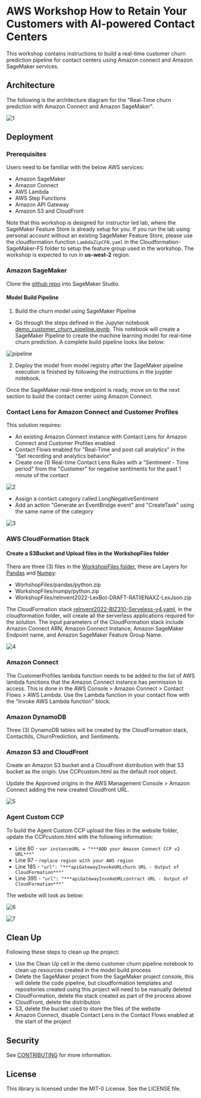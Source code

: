# AWS Workshop How to Retain Your Customers with AI-powered Contact Centers

This workshop contains instructions to build a real-time customer churn prediction pipeline for contact centers using Amazon connect and Amazon SageMaker services.

## Architecture

The following is the architecture diagram for the "Real-Time churn prediction with Amazon Connect and Amazon SageMaker".

![1](./img/Architecture.png) 

## Deployment

### Prerequisites

Users need to be familiar with the below AWS services:

- Amazon SageMaker
- Amazon Connect
- AWS Lambda
- AWS Step Functions
- Amazon API Gateway
- Amazon S3 and CloudFront

Note that this workshop is designed for instructor led lab, where the SageMaker Feature Store is already setup for you. If you run the lab using personal account without an existing SageMaker Feature Store, please use the cloudformation function `LambdaZipCFN.yaml` in the Cloudformation-SageMaker-FS folder to setup the feature group used in the workshop. The workshop is expected to run in **us-west-2** region.
### Amazon SageMaker

Clone the [github repo](https://github.com/aws-samples/aws-workshop-how-to-retain-your-customers-with-ai-powered-contact-centers.git) into SageMaker Studio. 

#### Model Build Pipeline

1. Build the churn model using SageMaker Pipeline
- Go through the steps defined in the Jupyter notebook [demo_customer_churn_pipeline.ipynb](https://github.com/aws-samples/aws-workshop-how-to-retain-your-customers-with-ai-powered-contact-centers/blob/main/demo_customer_churn_pipeline.ipynb). This notebook will create a SageMaker Pipeline to create the machine learning model for real-time churn prediction. A complete build pipeline looks like below:

![pipeline](./img/model_build_pipeline.png)

2. Deploy the model from model registry after the SageMaker pipeline execution is finished by following the instructions in the juypter notebook.

Once the SageMaker real-time endpoint is ready, move on to the next section to build the contact center using Amazon Connect.

### Contact Lens for Amazon Connect and Customer Profiles

This solution requires:

- An existing Amazon Connect instance with Contact Lens for Amazon Connect and Customer Profiles enabled
- Contact Flows enabled for "Real-Time and post call analytics" in the "Set recording and analytics behavior"
- Create one (1) Real-time Contact Lens Rules with a "Sentiment - Time period" from the "Customer" for negative sentiments for the past 1 minute of the contact

![2](./img/clrules.png)

- Assign a contact category called LongNegativeSentiment
- Add an action "Generate an EventBridge event" and "CreateTask" using the same name of the category

![3](./img/clActions.png)

### AWS CloudFormation Stack

#### Create a S3Bucket and Upload files in the WorkshopFiles folder

There are three (3) files in the [WorkshopFiles folder](./Cloudformation-Serverless-Connect/WorkshopFiles/), these are Layers for [Pandas](https://pandas.pydata.org/) and [Numpy](https://numpy.org/):
- WorhshopFiles/pandas/python.zip
- WorkshopFiles/numpy/python.zip
- WorkshopFiles/reInvent2022-LexBot-DRAFT-RATIIENAXZ-LexJson.zip

The CloudFormation stack [reInvent2022-BIZ310-Serveless-v4.yaml](./Cloudformation-Serverless-Connect/reInvent2022-BIZ310-Serverless-v4.yaml), in the cloudformation folder, will create all the serverless applications required for the solution. The input parameters of the CloudFormation stack include Amazon Connect ARN, Amazon Connect Instance, Amazon SageMaker Endpoint name, and Amazon SageMaker Feature Group Name.

![4](./img/cfParameters.png)

### Amazon Connect

The CustomerProfiles lambda function needs to be added to the list of AWS lambda functions that the Amazon Connect instance has permission to access. This is done in the AWS Console > Amazon Connect > Contact Flows > AWS Lambda. Use the Lambda function in your contact flow with the "Invoke AWS Lambda function" block.

### Amazon DynamoDB

Three (3) DynamoDB tables will be created by the CloudFormation stack, ContactIds, ChurnPrediction, and Sentiments.

### Amazon S3 and CloudFront

Create an Amazon S3 bucket and a CloudFront distribution with that S3 bucket as the origin. Use CCPcustom.html as the default root object.

Update the Approved origins in the AWS Management Console > Amazon Connect adding the new created Cloudfront URL.

![5](./img/connectOrigins.png)

### Agent Custom CCP

To build the Agent Custom CCP upload the files in the website folder, update the CCPcustom.html with the following information:

- Line 80 - ```var instanceURL = "***ADD your Amazon Connect CCP v2 URL***"```
- Line 97 - ```replace region with your AWS region```
- Line 185 - ```"url": "***apiGatewayInvokeURLchurn URL - Output of CloudFormation***"```
- Line 395 - ```"url": "***apiGatewayInvokeURLcontract URL - Output of CloudFormation***"```

The website will look as below:

![6](./img/WebInterface1.png)

![7](./img/WebInterface2.png)

## Clean Up

Following these steps to clean up the project:

- Use the Clean Up cell in the demo customer churn pipeline notebook to clean up resources created in the model build process
- Delete the SageMaker project from the SageMaker project console, this will delete the code pipeline, but cloudformation templates and repositories created using this project will need to be manually deleted
- CloudFormation, delete the stack created as part of the process above
- CloudFront, delete the distribution
- S3, delete the bucket used to store the files of the website
- Amazon Connect, disable Contact Lens in the Contact Flows enabled at the start of the project


## Security

See [CONTRIBUTING](CONTRIBUTING.md#security-issue-notifications) for more information.

## License

This library is licensed under the MIT-0 License. See the LICENSE file.

